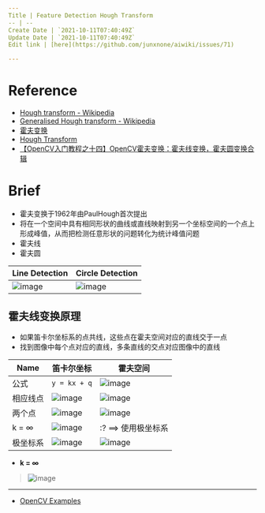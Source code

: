 ```yaml
---
Title | Feature Detection Hough Transform
-- | --
Create Date | `2021-10-11T07:40:49Z`
Update Date | `2021-10-11T07:40:49Z`
Edit link | [here](https://github.com/junxnone/aiwiki/issues/71)

---
```

# Reference
- [Hough transform - Wikipedia](https://en.wikipedia.org/wiki/Hough_transform)
- [Generalised Hough transform - Wikipedia](https://en.wikipedia.org/wiki/Generalised_Hough_transform)
- [霍夫变换](https://www.cnblogs.com/php-rearch/p/6760683.html)
- [Hough Transform](http://homepages.inf.ed.ac.uk/rbf/HIPR2/hough.htm)
- [【OpenCV入门教程之十四】OpenCV霍夫变换：霍夫线变换，霍夫圆变换合辑](https://blog.csdn.net/poem_qianmo/article/details/26977557/)

# Brief
- 霍夫变换于1962年由PaulHough首次提出
- 将在一个空间中具有相同形状的曲线或直线映射到另一个坐标空间的一个点上形成峰值，从而把检测任意形状的问题转化为统计峰值问题
- 霍夫线
- 霍夫圆


Line Detection | Circle Detection
-- | --
![image](https://user-images.githubusercontent.com/2216970/98335293-a8166300-203f-11eb-9d14-b65449474d47.png) | ![image](https://user-images.githubusercontent.com/2216970/98337072-0133c600-2043-11eb-8d92-c41b1ee24381.png)


## 霍夫线变换原理
- 如果笛卡尔坐标系的点共线，这些点在霍夫空间对应的直线交于一点
- 找到图像中每个点对应的直线，多条直线的交点对应图像中的直线

Name | 笛卡尔坐标 | 霍夫空间
-- | -- | --
公式 | `y = kx + q` | ![image](https://user-images.githubusercontent.com/2216970/98332990-c0d04a00-203a-11eb-8bde-55cef37f16fd.png)
相应线点 | ![image](https://user-images.githubusercontent.com/2216970/98332924-a1d1b800-203a-11eb-963d-8fbb45f2adc5.png) | ![image](https://user-images.githubusercontent.com/2216970/98332945-aac28980-203a-11eb-9ed9-ae3e0c6ec764.png)
两个点 | ![image](https://user-images.githubusercontent.com/2216970/98333134-0ab93000-203b-11eb-8279-f53343de2539.png) | ![image](https://user-images.githubusercontent.com/2216970/98333146-10af1100-203b-11eb-8a83-b27a29706314.png)
k = ∞ | ![image](https://user-images.githubusercontent.com/2216970/98333415-a5197380-203b-11eb-811a-819c3173d0ec.png) | :? ==> 使用极坐标系
极坐标系 | ![image](https://user-images.githubusercontent.com/2216970/98333778-718b1900-203c-11eb-810c-5ab18299536b.png) | ![image](https://user-images.githubusercontent.com/2216970/98333794-7c45ae00-203c-11eb-8148-c01775ec16f0.png)

- **k = ∞** 
> ![image](https://user-images.githubusercontent.com/2216970/98333561-02adc000-203c-11eb-8364-1a0f7ec12c5e.png)




---
- [ OpenCV Examples](https://github.com/junxnone/examples/issues/223)
